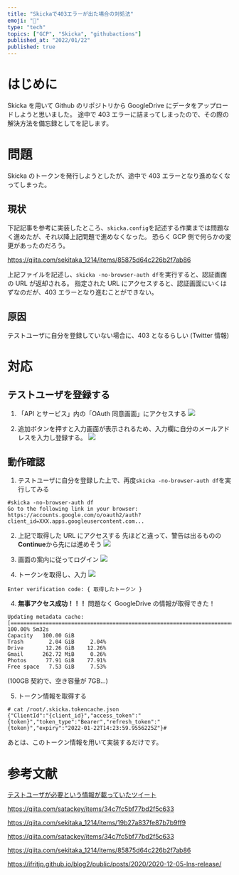 ```yaml
---
title: "Skickaで403エラーが出た場合の対処法"
emoji: "🌟"
type: "tech"
topics: ["GCP", "Skicka", "githubactions"]
published_at: "2022/01/22"
published: true
---
```


# はじめに

Skicka を用いて Github のリポジトリから GoogleDrive にデータをアップロードしようと思いました。
途中で 403 エラーに詰まってしまったので、その際の解決方法を備忘録としてを記します。

# 問題

Skicka のトークンを発行しようとしたが、途中で 403 エラーとなり進めなくなってしまった。

## 現状

下記記事を参考に実装したところ、`skicka.config`を記述する作業までは問題なく進めたが、それ以降上記問題で進めなくなった。
恐らく GCP 側で何らかの変更があったのだろう。

https://qiita.com/sekitaka_1214/items/85875d64c226b2f7ab86

上記ファイルを記述し、`skicka -no-browser-auth df`を実行すると、認証画面の URL が返却される。
指定された URL にアクセスすると、認証画面にいくはずなのだが、403 エラーとなり進むことができない。

## 原因

テストユーザに自分を登録していない場合に、403 となるらしい (Twitter 情報)

# 対応

## テストユーザを登録する

1. 「API とサービス」内の「OAuth 同意画面」にアクセスする
   ![](/images/skicka-403-error/skicka-gcp-sidemenu.png)

2. 追加ボタンを押すと入力画面が表示されるため、入力欄に自分のメールアドレスを入力し登録する。
   ![](/images/skicka-403-error/skicka-gcp-add-user.png)

## 動作確認

1. テストユーザに自分を登録した上で、再度`skicka -no-browser-auth df`を実行してみる

```shell
#skicka -no-browser-auth df
Go to the following link in your browser:
https://accounts.google.com/o/oauth2/auth?client_id=XXX.apps.googleusercontent.com...
```

2. 上記で取得した URL にアクセスする
   先ほどと違って、警告は出るものの**Continue**から先には進めそう
   ![](/images/skicka-403-error/skicka-attention-safe.png)

3. 画面の案内に従ってログイン
   ![](/images/skicka-403-error/skicka-ask-account.png)

4. トークンを取得し、入力
   ![](/images/skicka-403-error/skicka-return-token.png)

```shell
Enter verification code: { 取得したトークン }
```

4. **無事アクセス成功！！！**
   問題なく GoogleDrive の情報が取得できた！

```shell
Updating metadata cache: [=======================================================================] 100.00% 5m32s
Capacity   100.00 GiB
Trash        2.04 GiB     2.04%
Drive       12.26 GiB    12.26%
Gmail      262.72 MiB     0.26%
Photos      77.91 GiB    77.91%
Free space   7.53 GiB     7.53%
```

(100GB 契約で、空き容量が 7GB...)

5. トークン情報を取得する

```shell
# cat /root/.skicka.tokencache.json
{"ClientId":"{client_id}","access_token":"{token}","token_type":"Bearer","refresh_token":"{token}","expiry":"2022-01-22T14:23:59.9556225Z"}#
```

あとは、このトークン情報を用いて実装するだけです。

# 参考文献

[テストユーザが必要という情報が載っていたツイート](https://twitter.com/mushroom080/status/1403796268644585472?s=20)

https://qiita.com/satackey/items/34c7fc5bf77bd2f5c633

https://qiita.com/sekitaka_1214/items/19b27a837fe87b7b9ff9

https://qiita.com/satackey/items/34c7fc5bf77bd2f5c633

https://qiita.com/sekitaka_1214/items/85875d64c226b2f7ab86

https://ifritjp.github.io/blog2/public/posts/2020/2020-12-05-lns-release/

